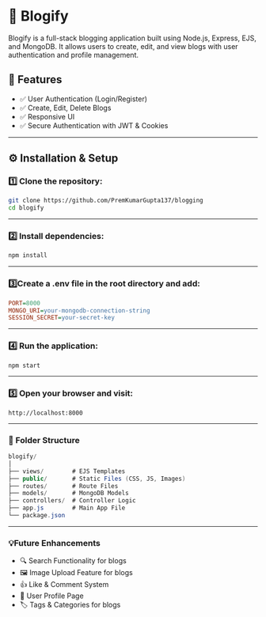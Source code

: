 # 📝 Blogify  
Blogify is a full-stack blogging application built using Node.js, Express, EJS, and MongoDB. It allows users to create, edit, and view blogs with user authentication and profile management.  

## 🚀 Features
- ✅ User Authentication (Login/Register)
- ✅ Create, Edit, Delete Blogs
- ✅ Responsive UI
- ✅ Secure Authentication with JWT & Cookies

---

## ⚙️ Installation & Setup

### 1️⃣ Clone the repository:
```bash
git clone https://github.com/PremKumarGupta137/blogging
cd blogify
```
---
### 2️⃣ Install dependencies:
```bash
npm install
```
---
### 3️⃣Create a .env file in the root directory and add:

```ini
PORT=8000
MONGO_URI=your-mongodb-connection-string
SESSION_SECRET=your-secret-key
```
---
### 4️⃣ Run the application:
```bash
npm start
```
---
### 5️⃣ Open your browser and visit:
```aurdino
http://localhost:8000
```
---
### 📂 Folder Structure
```csharp
blogify/
│
├── views/        # EJS Templates
├── public/       # Static Files (CSS, JS, Images)
├── routes/       # Route Files
├── models/       # MongoDB Models
├── controllers/  # Controller Logic
├── app.js        # Main App File
└── package.json
```
---
### 💡Future Enhancements
- 🔍 Search Functionality for blogs
- 🖼 Image Upload Feature for blogs
- 👍 Like & Comment System
- 👤 User Profile Page
- 🏷 Tags & Categories for blogs




